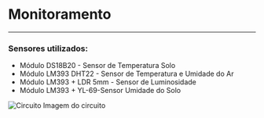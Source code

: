 # Monitoramento
----
### Sensores utilizados:
 - Módulo DS18B20 - Sensor de Temperatura Solo
 - Módulo LM393 DHT22 - Sensor de Temperatura e Umidade do Ar
 - Módulo LM393 + LDR 5mm - Sensor de Luminosidade
 - Módulo LM393 + YL-69-Sensor Umidade do Solo

![Circuito](https://user-images.githubusercontent.com/42215737/49610149-7771ae80-f97c-11e8-8142-f189a038f7a5.jpg)
Imagem do circuito
